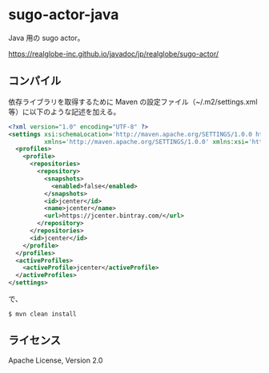 # sugo-actor-java

Java 用の sugo actor。

https://realglobe-inc.github.io/javadoc/jp/realglobe/sugo-actor/


## コンパイル

依存ライブラリを取得するために Maven の設定ファイル（~/.m2/settings.xml 等）に以下のような記述を加える。

```xml
<?xml version="1.0" encoding="UTF-8" ?>
<settings xsi:schemaLocation='http://maven.apache.org/SETTINGS/1.0.0 http://maven.apache.org/xsd/settings-1.0.0.xsd'
          xmlns='http://maven.apache.org/SETTINGS/1.0.0' xmlns:xsi='http://www.w3.org/2001/XMLSchema-instance'>
  <profiles>
    <profile>
      <repositories>
        <repository>
          <snapshots>
            <enabled>false</enabled>
          </snapshots>
          <id>jcenter</id>
          <name>jcenter</name>
          <url>https://jcenter.bintray.com/</url>
        </repository>
      </repositories>
      <id>jcenter</id>
    </profile>
  </profiles>
  <activeProfiles>
    <activeProfile>jcenter</activeProfile>
  </activeProfiles>
</settings>
```

で、

```shell-session
$ mvn clean install
```


## ライセンス

Apache License, Version 2.0
